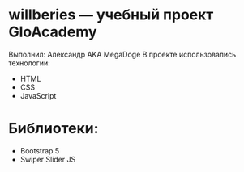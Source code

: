 # willberies — учебный проект GloAcademy
Выполнил: Александр AKA MegaDoge
В проекте использовались технологии:
- HTML
- CSS
- JavaScript
# Библиотеки:
- Bootstrap 5
- Swiper Slider JS

